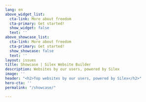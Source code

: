 ```yaml
---
lang: en
above_widget_list:
  cta-link: More about freedom
  cta-primary: Get started!
  show_widget: false
  text: ''
above_showcase_list:
  cta-link: More about freedom
  cta-primary: Get started!
  show_showcase: false
  text: ''
layout: issues
title: Showcase | Silex Website Builder
description: Websites by our users, powered by Silex
image: ''
header: "<h2>Top websites by our users, powered by Silex</h2>"
hero-cta: ''
permalink: "/showcase/"

---
```

